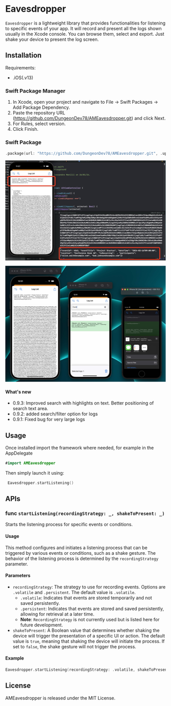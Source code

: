 # Eavesdropper


`Eavesdropper` is a lightweight library that provides functionalities for listening to specific events of your app. It will record and present all the logs shown usually in the Xcode console. You can browse them, select and export. Just shake your device to present the log screen.

## Installation
Requirements:
 - .iOS(.v13)

### Swift Package Manager 
1. In Xcode, open your project and navigate to File → Swift Packages → Add Package Dependency.
2. Paste the repository URL (https://github.com/DungeonDev78/AMEavesdropper.git) and click Next.
3. For Rules, select version.
4. Click Finish.

### Swift Package
```swift
.package(url: "https://github.com/DungeonDev78/AMEavesdropper.git", .upToNextMajor(from: "0.9.3"))
```

![Example](https://github.com/DungeonDev78/AMEavesdropper/blob/main/IMG/img002.jpeg?raw=true)

![Example](https://github.com/DungeonDev78/AMEavesdropper/blob/main/IMG/img001.jpg?raw=true)

#### What's new
- 0.9.3: Improved search with highlights on text. Better positioning of search text area.
- 0.9.2: added search/filter option for logs
- 0.9.1: Fixed bug for very large logs

## Usage

Once installed import the framework where needed, for example in the AppDelegate
```swift
#import AMEavesdropper
```
Then simply launch it using:
```swift
 Eavesdropper.startListening()
```

## APIs

### func `startListening(recordingStrategy: _, shakeToPresent: _)`
Starts the listening process for specific events or conditions.

#### Usage

This method configures and initiates a listening process that can be triggered by various events or conditions, such as a shake gesture. The behavior of the listening process is determined by the `recordingStrategy` parameter.

#### Parameters

- `recordingStrategy`: The strategy to use for recording events. Options are `.volatile` and `.persistent`. The default value is `.volatile`.
  - `.volatile`: Indicates that events are stored temporarily and not saved persistently.
  - `.persistent`: Indicates that events are stored and saved persistently, allowing for retrieval at a later time.
  - **Note**: `RecordingStrategy` is not currently used but is listed here for future development.
- `shakeToPresent`: A Boolean value that determines whether shaking the device will trigger the presentation of a specific UI or action. The default value is `true`, meaning that shaking the device will initiate the process. If set to `false`, the shake gesture will not trigger the process.

#### Example

```swift
Eavesdropper.startListening(recordingStrategy: .volatile, shakeToPresent: false)
```

## License

AMEavesdropper is released under the MIT License.
